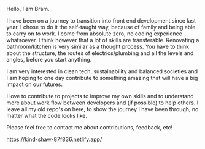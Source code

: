 Hello, I am Bram. 

I have been on a journey to transition into front end development since last year. I chose to do it the self-taught way, because of family and being able to carry on to work.
I come from absolute zero, no coding experience whatsoever. I think however that a lot of skills are transferable. Renovating a bathroom/kitchen is very similar as a thought process. You have to think about the structure, the routes of electrics/plumbing and all the levels and angles, before you start anything. 

I am very interested in clean tech, sustainability and balanced societies and I am hoping to one day contribute to something amazing that will have a big impact on our futures.

I love to contribute to projects to improve my own skills and to understand more about work flow between developers and (if possible) to help others.
I leave all my old repo's on here, to show the journey I have been through, no matter what the code looks like.

Please feel free to contact me about contributions, feedback, etc!

https://kind-shaw-87f836.netlify.app/


